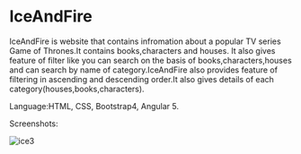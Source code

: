 # IceAndFire

IceAndFire is website that contains infromation about a popular TV series Game of Thrones.It contains books,characters and houses.
It also gives feature of filter like you can search on the basis of books,characters,houses and can search by name of category.IceAndFire also provides feature of filtering in ascending and descending order.It also gives details of each category(houses,books,characters).

Language:HTML, CSS, Bootstrap4, Angular 5.


Screenshots:

![ice3](https://user-images.githubusercontent.com/32920850/42730958-ce47b11e-8820-11e8-8c1a-dfb423bc65d1.png)
